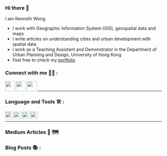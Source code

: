 ### Hi there 👋

I am Kenneth Wong.

- I work with Geographic Information System (GIS), geospatial data and maps
- I write articles on understanding cities and urban development with spatial data
- I work as a Teaching Assistant and Demonstrator in the Department of Urban Planning and Design, University of Hong Kong
- Feel free to check my [portfolio](https://kennethwong12.netlify.app/)


### Connect with me 👨‍💻 :

[<img align="left" height="32" width="32" src="https://cdn.jsdelivr.net/npm/simple-icons@v5/icons/linkedin.svg" />][LinkedIn]
[<img align="left" height="32" width="32" src="https://cdn.jsdelivr.net/npm/simple-icons@v5/icons/medium.svg" />][Medium]
[<img align="left" height="32" width="32" src="https://cdn.jsdelivr.net/npm/simple-icons@v5/icons/twitter.svg" />][Twitter]

<br />

---

### Language and Tools 🛠 :

<img align="left" height="24" width="24" src="https://cdn.jsdelivr.net/npm/simple-icons@v5/icons/qgis.svg" />

<img align="left" height="24" width="24" src="https://cdn.jsdelivr.net/npm/simple-icons@v5/icons/r.svg" />
<img align="left" height="24" width="24" src="https://cdn.jsdelivr.net/npm/simple-icons@v5/icons/rstudio.svg" />

<img align="left" height="24" width="24" src="https://cdn.jsdelivr.net/npm/simple-icons@v5/icons/typescript.svg" />

<br />

---

### Medium Articles 📰 🗺️

<!-- MEDIUM:START -->
<!-- MEDIUM:END -->


### Blog Posts 📚 :

<!-- BLOG-POST-LIST:START -->
<!-- BLOG-POST-LIST:END -->

[website]: https://kennethwong12.netlify.app/
[Medium]: https://khwongk12.medium.com/
[Twitter]: https://twitter.com/Kenneth_KHW
[LinkedIn]: https://www.linkedin.com/in/kenneth-wong-91b390146
